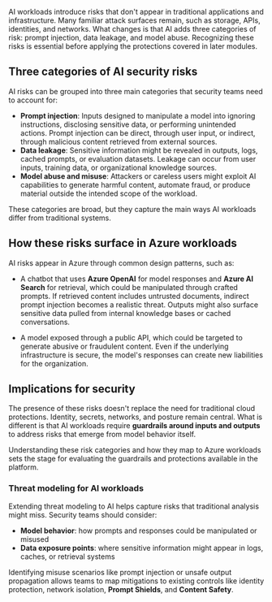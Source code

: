 AI workloads introduce risks that don't appear in traditional applications and infrastructure. Many familiar attack surfaces remain, such as storage, APIs, identities, and networks. What changes is that AI adds three categories of risk: prompt injection, data leakage, and model abuse. Recognizing these risks is essential before applying the protections covered in later modules.

## Three categories of AI security risks

AI risks can be grouped into three main categories that security teams need to account for:

- **Prompt injection**: Inputs designed to manipulate a model into ignoring instructions, disclosing sensitive data, or performing unintended actions. Prompt injection can be direct, through user input, or indirect, through malicious content retrieved from external sources.
- **Data leakage**: Sensitive information might be revealed in outputs, logs, cached prompts, or evaluation datasets. Leakage can occur from user inputs, training data, or organizational knowledge sources.
- **Model abuse and misuse**: Attackers or careless users might exploit AI capabilities to generate harmful content, automate fraud, or produce material outside the intended scope of the workload.

These categories are broad, but they capture the main ways AI workloads differ from traditional systems.

## How these risks surface in Azure workloads

AI risks appear in Azure through common design patterns, such as:

- A chatbot that uses **Azure OpenAI** for model responses and **Azure AI Search** for retrieval, which could be manipulated through crafted prompts. If retrieved content includes untrusted documents, indirect prompt injection becomes a realistic threat. Outputs might also surface sensitive data pulled from internal knowledge bases or cached conversations.

- A model exposed through a public API, which could be targeted to generate abusive or fraudulent content. Even if the underlying infrastructure is secure, the model's responses can create new liabilities for the organization.

## Implications for security

The presence of these risks doesn't replace the need for traditional cloud protections. Identity, secrets, networks, and posture remain central. What is different is that AI workloads require **guardrails around inputs and outputs** to address risks that emerge from model behavior itself.

Understanding these risk categories and how they map to Azure workloads sets the stage for evaluating the guardrails and protections available in the platform.

### Threat modeling for AI workloads

Extending threat modeling to AI helps capture risks that traditional analysis might miss. Security teams should consider:

- **Model behavior**: how prompts and responses could be manipulated or misused
- **Data exposure points**: where sensitive information might appear in logs, caches, or retrieval systems

Identifying misuse scenarios like prompt injection or unsafe output propagation allows teams to map mitigations to existing controls like identity protection, network isolation, **Prompt Shields**, and **Content Safety**.
